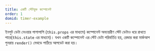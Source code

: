 ```yaml
---
title: একটি স্টেটযুক্ত কম্পোনেন্ট
order: 1
domid: timer-example
---
```


ইনপুট ডেটা নেওয়ার পাশাপাশি (`this.props` এর মাধ্যমে) কম্পোনেন্ট অভ্যন্তরীণ স্টেট ডেটাও ধরে রাখতে পারে(`this.state` এর মাধ্যমে)। যখন একটি কম্পোনেন্ট এর স্টেট ডেটা পরিবর্তিত হয়, রেন্ডার করা মার্কআপ পুনরায় `render()` মেথডে পাঠিয়ে আপডেট করা হয়।
